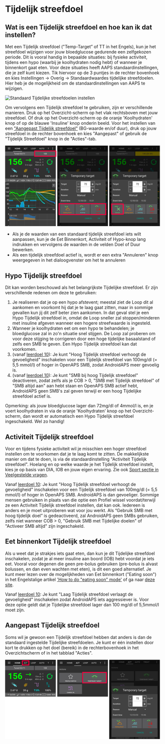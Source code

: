 # Tijdelijk streefdoel

## Wat is een Tijdelijk streefdoel en hoe kan ik dat instellen?

Met een Tijdelijk streefdoel ("Temp-Target” of TT in het Engels), kun je het streefdoel wijzigen voor jouw bloedglucose gedurende een zelfgekozen periode. Dit is vooral handig in bepaalde situaties: bij fysieke activiteit, tijdens een hypo (waarbij je koolhydraten nodig hebt) of wanneer je binnenkort gaat eten. Voor deze situaties heeft AAPS standaardinstellingen, die je zelf kunt kiezen. Tik hiervoor op de 3 puntjes in de rechter bovenhoek en kies Instellingen -> Overig -> Standaardwaardes tijdelijke streefdoelen. Hier heb je de mogelijkheid om de standaardinstellingen van AAPS te wijzigen.

![Standaard Tijdelijke streefdoelen instellen](../images/TempTarget_Default.png)

Om vervolgens een Tijdelijk streefdoel te gebruiken, zijn er verschillende manieren. Druk op het Overzicht-scherm op het vlak rechtsboven met jouw streefdoel. Of druk op het Overzicht-scherm op de oranje 'Koolhydraten' knop of op de blauwe 'Insuline' knop onderin beeld. Voor het instellen van een ["Aangepast Tijdelijk streefdoel"](../Usage/temptarget#aangepast-tijdelijk-streefdoel) (BG-waarde en/of duur), druk op jouw streefdoel in de rechter bovenhoek en kies "Aangepast" of gebruik de "Tijdelijk Streefdoel" knop in de "Acties"-tab.

![Start Tijdelijk streefdoel](../images/TempTarget_Set2.png)

- Als je de waarden van een standaard tijdelijk streefdoel iets wilt aanpassen, kun je de Eet Binnenkort, Activiteit of Hypo-knop lang indrukken en vervolgens de waarden in de velden Doel of Duur bewerken.
- Als een tijdelijk streefdoel actief is, wordt er een extra "Annuleren" knop weergegeven in het dialoogvenster om het te annuleren

## Hypo Tijdelijk streefdoel

Dit kan worden beschouwd als het belangrijkste Tijdelijke streefdoel. Er zijn verschillende redenen om deze te gebruiken:

1. Je realiseren dat je op een hypo afstevent; meestal ziet de Loop dit al aankomen en voorkomt hij dat je te laag gaat zitten, maar in sommige gevallen kun jij dit zelf beter zien aankomen. In dat geval stel je een Hypo Tijdelijk streefdoel in, omdat de Loop sneller zal stoppen/minderen met insuline afgeven wanneer een hogere streefwaarde is ingesteld.
2. Wanneer je koolhydraten eet om een hypo te behandelen; je bloedglucose zal in zo'n situatie snel stijgen. De Loop zal proberen om voor deze stijging te corrigeren door een hoge tijdelijke basaalstand of zelfs een SMB te geven. Een Hypo Tijdelijk streefdoel kan dat voorkomen. 
3. (vanaf [leerdoel 10](../Usage/Objectives#objective-10-enabling-additional-oref1-features-for-daytime-use-such-as-super-micro-bolus-smb)): Je kunt "Hoog Tijdelijk streefdoel verhoogt de gevoeligheid" inschakelen voor een Tijdelijk streefdoel van 100mg/dl (= 5,5 mmol/l) of hoger in OpenAPS SMB, zodat AndroidAPS meer gevoelig is.
4. (vanaf [leerdoel 10](../Usage/Objectives#objective-10-enabling-additional-oref1-features-for-daytime-use-such-as-super-micro-bolus-smb)): Je kunt "SMB bij hoog Tijdelijk streefdoel" deactiveren, zodat zelfs als je COB > 0, "SMB met Tijdelijk streefdoel" of "SMB altijd aan" aan hebt staan en OpenAPS SMB actief hebt, AndroidAPS geen SMB's zal geven terwijl er een hoog Tijdelijke streefdoel actief is. 

Opmerking: als jouw bloedglucose lager dan 72mg/dl of 4mmol/l is, en je voert koolhydraten in via de oranje 'Koolhydraten' knop op het Overzicht-scherm, dan wordt er automatisch een Hypo Tijdelijk streefdoel ingeschakeld. Wel zo handig!

## Activiteit Tijdelijk streefdoel

Voor en tijdens fysieke activiteit wil je misschien een hoger streefdoel instellen om te voorkomen dat je te laag komt te zitten. De makkelijkste manier om dat te doen, is via de standaardinstelling "Activiteit Tijdelijk streefdoel". Hoelang en op welke waarde je het Tijdelijk streefdoel instelt, kies je op basis van DIA, IOB en jouw eigen ervaring. Zie ook [Sport sectie in Veelgestelde vragen](../Getting-Started/FAQ#sports).

Vanaf [leerdoel 10](../Usage/Objectives#objective-10-enabling-additional-oref1-features-for-daytime-use-such-as-super-micro-bolus-smb): Je kunt "Hoog Tijdelijk streefdoel verhoogt de gevoeligheid" inschakelen voor een Tijdelijk streefdoel van 100mg/dl (= 5,5 mmol/l) of hoger in OpenAPS SMB. AndroidAPS is dan gevoeliger. Sommige mensen gebruiken in plaats van die optie een Profiel wissel voordat/terwijl ze een Activiteit Tijdelijk streefdoel instellen, dat kan ook. Iedereen is anders en je moet uitproberen wat voor jou werkt. Als “Gebruik SMB met hoog tijdelijk doel” is gedeactiveerd, zal AndroidAPS geen SMBs gebruiken, zelfs niet wanneer COB > 0, "Gebruik SMB met Tijdelijke doelen" of "Activeer SMB altijd" zijn ingeschakeld.

## Eet binnenkort Tijdelijk streefdoel

Als u weet dat je strakjes iets gaat eten, dan kun je dit Tijdelijke streefdoel inschakelen, zodat je al meer insuline aan boord (IOB) hebt voordat je iets eet. Vooral voor degenen die geen pre-bolus gebruiken (pre-bolus is alvast bolussen, en dan even wachten met eten), is dit een goed alternatief. Je kunt meer lezen over de mogelijkheden van Eet binnenkort ("Eating soon") in het Engelstalige artikel ['How to do "eating soon" mode'](https://diyps.org/2015/03/26/how-to-do-eating-soon-mode-diyps-lessons-learned/) of ga naar [deze site](https://diyps.org/tag/eating-soon-mode/).

Vanaf [leerdoel 10](../Usage/Objectives#objective-10-enabling-additional-oref1-features-for-daytime-use-such-as-super-micro-bolus-smb): Je kunt "Laag Tijdelijk streefdoel verlaagt de gevoeligheid" inschakelen zodat AndroidAPS iets aggressiever is. Voor deze optie geldt dat je Tijdelijke streefdoel lager dan 100 mg/dl of 5,5mmol/l moet zijn.

## Aangepast Tijdelijk streefdoel

Soms wil je gewoon een Tijdelijk streefdoel hebben dat anders is dan de standaard ingestelde Tijdelijke streefdoelen. Je kunt er één instellen door kort te drukken op het doel (bereik) in de rechterbovenhoek in het Overzichtscherm of in het tabblad "Acties".

![Tijdelijk streefdoel instellen via Actie tabblad](../images/TempTarget_ActionTab.png)